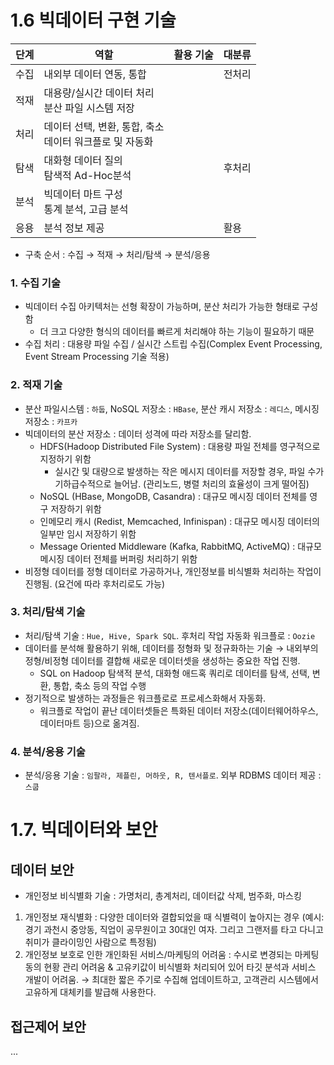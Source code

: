 # 1.6 빅데이터 구현 기술

|단계|역할|활용 기술|대분류|
|---|---|---|---|
|수집|내외부 데이터 연동, 통합||전처리|
|적재|대용량/실시간 데이터 처리 <br/>분산 파일 시스템 저장|||
|처리|데이터 선택, 변환, 통합, 축소<br/>데이터 워크플로 및 자동화|||
|탐색|대화형 데이터 질의 <br/>탐색적 Ad-Hoc분석||후처리|
|분석|빅데이터 마트 구성<br/>통계 분석, 고급 분석|||
|응용|분석 정보 제공||활용|

- 구축 순서 : 수집 → 적재 → 처리/탐색 → 분석/응용

### 1. 수집 기술
- 빅데이터 수집 아키텍처는 선형 확장이 가능하며, 분산 처리가 가능한 형태로 구성함
  + 더 크고 다양한 형식의 데이터를 빠르게 처리해야 하는 기능이 필요하기 때문
- 수집 처리 : 대용량 파일 수집 / 실시간 스트립 수집(Complex Event Processing, Event Stream Processing 기술 적용)

### 2. 적재 기술
- 분산 파일시스템 : `하둡`, NoSQL 저장소 : `HBase`, 분산 캐시 저장소 : `레디스`, 메시징 저장소 : `카프카`
- 빅데이터의 분산 저장소 : 데이터 성격에 따라 저장소를 달리함.
  + HDFS(Hadoop Distributed File System) : 대용량 파일 전체를 영구적으로 지정하기 위함
    * 실시간 및 대량으로 발생하는 작은 메시지 데이터를 저장할 경우, 파일 수가 기하급수적으로 늘어남. (관리노드, 병렬 처리의 효율성이 크게 떨어짐)
  + NoSQL (HBase, MongoDB, Casandra) : 대규모 메시징 데이터 전체를 영구 저장하기 위함
  + 인메모리 캐시 (Redist, Memcached, Infinispan) : 대규모 메시징 데이터의 일부만 임시 저장하기 위함
  + Message Oriented Middleware (Kafka, RabbitMQ, ActiveMQ) : 대규모 메시징 데이터 전체를 버퍼링 처리하기 위함
- 비정형 데이터를 정형 데이터로 가공하거나, 개인정보를 비식별화 처리하는 작업이 진행됨. (요건에 따라 후처리로도 가능)


### 3. 처리/탐색 기술
- 처리/탐색 기술 : `Hue, Hive, Spark SQL`. 후처리 작업 자동화 워크플로 : `Oozie` 
- 데이터를 분석해 활용하기 위해, 데이터를 정형화 및 정규화하는 기술 → 내외부의 정형/비정형 데이터를 결합해 새로운 데이터셋을 생성하는 중요한 작업 진행.
  + SQL on Hadoop 탐색적 분석, 대화형 애드혹 쿼리로 데이터를 탐색, 선택, 변환, 통합, 축소 등의 작업 수행
- 정기적으로 발생하는 과정들은 워크플로로 프로세스화해서 자동화.
  + 워크플로 작업이 끝난 데이터셋들은 특화된 데이터 저장소(데이터웨어하우스, 데이터마트 등)으로 옮겨짐.


### 4. 분석/응용 기술
- 분석/응용 기술 : `임팔라, 제플린, 머하웃, R, 텐서플로`. 외부 RDBMS 데이터 제공 : `스쿱`

# 1.7. 빅데이터와 보안
## 데이터 보안
- 개인정보 비식별화 기술 : 가명처리, 총계처리, 데이터값 삭제, 범주화, 마스킹
1. 개인정보 재식별화 : 다양한 데이터와 결합되었을 때 식별력이 높아지는 경우 (예시: 경기 과천시 중앙동, 직업이 공무원이고 30대인 여자. 그리고 그랜저를 타고 다니고 취미가 클라이밍인 사람으로 특정됨)
2. 개인정보 보호로 인한 개인화된 서비스/마케팅의 어려움 : 수시로 변경되는 마케팅 동의 현황 관리 어려움 & 고유키값이 비식별화 처리되어 있어 타깃 분석과 서비스 개발이 어려움. → 최대한 짧은 주기로 수집해 업데이트하고, 고객관리 시스템에서 고유하게 대체키를 발급해 사용한다.

## 접근제어 보안
...






